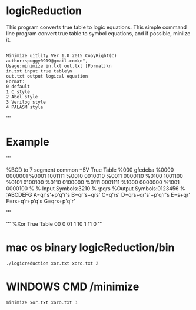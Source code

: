 # logicReduction
This program converts true table to logic equations.
This simple command line program convert true table to symbol equations, and if possible, miniize it. 
```
```
    Minimize uitlity Ver 1.0 2015 CopyRight(c) author:spuggy0919@gmail.com\n",      
    Usage:minimize in.txt out.txt [Format]\n
    in.txt input true table\n
    out.txt output logical equation
    Format:
    0 default
    1 C style
    2 Abel style
    3 Verilog style
    4 PALASM style
'''
# Example
'''

%BCD to 7 segment common +5V True Table
%000 gfedcba
%0000 0000001
%0001 1001111
%0010 0010010
%0011 0000110
%0100 1001100
%0101 0100100
%0110 0100000
%0111 0001111
%1000 0000000
%1001 0000100
%
% Input Symbols:3210
%              :pqrs
%Output Symbols:0123456
%              :ABCDEFG
A=qr's'+p'q'r's
B=qr's+qrs'
C=q'rs'
D=qrs+qr's'+p'q'r's
E=s+qr'
F=rs+q'r+p'q's
G=qrs+p'q'r'

'''

'''
%Xor True Table
00 0
01 1
10 1
11 0
'''

# mac os binary logicReduction/bin
```
./logicreduction xor.txt xoro.txt 2
```



# WINDOWS CMD /minimize
```
minimize xor.txt xoro.txt 3
```
